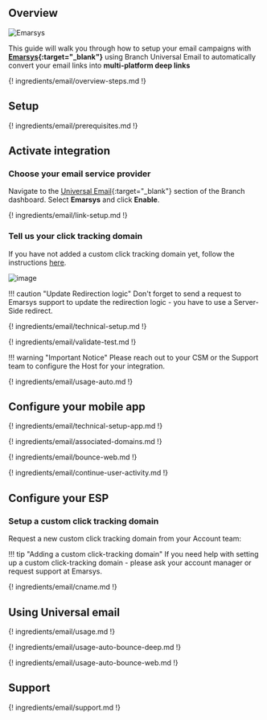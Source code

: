 ## Overview

![Emarsys](https://cdn.branch.io/branch-assets/email-providers/386574786681131050/emarsys-1537315326046.png)

This guide will walk you through how to setup your email campaigns with **[Emarsys](https://www.emarsys.com/){:target="\_blank"}** using Branch Universal Email to automatically convert your email links into **multi-platform deep links**

{! ingredients/email/overview-steps.md !}

## Setup

{! ingredients/email/prerequisites.md !}

## Activate integration

### Choose your email service provider

Navigate to the [Universal Email](https://dashboard.branch.io/email){:target="\_blank"} section of the Branch dashboard. Select **Emarsys** and click **Enable**.

{! ingredients/email/link-setup.md !}

### Tell us your click tracking domain

If you have not added a custom click tracking domain yet, follow the instructions [here](#setup-a-custom-click-tracking-domain).

![image](/_assets/img/pages/email/emarsys/setup-config.png)

!!! caution "Update Redirection logic"
    Don't forget to send a request to Emarsys support to update the redirection logic - you have to use a Server-Side redirect.

{! ingredients/email/technical-setup.md !}

{! ingredients/email/validate-test.md !}

!!! warning "Important Notice"
    Please reach out to your CSM or the Support team to configure the Host for your integration.

{! ingredients/email/usage-auto.md !}

## Configure your mobile app

{! ingredients/email/technical-setup-app.md !}

{! ingredients/email/associated-domains.md !}

{! ingredients/email/bounce-web.md !}

{! ingredients/email/continue-user-activity.md !}

## Configure your ESP

### Setup a custom click tracking domain

Request a new custom click tracking domain from your Account team:

!!! tip "Adding a custom click-tracking domain"
    If you need help with setting up a custom click-tracking domain - please ask your account manager or request support at Emarsys.

{! ingredients/email/cname.md !}

## Using Universal email

{! ingredients/email/usage.md !}

{! ingredients/email/usage-auto-bounce-deep.md !}

{! ingredients/email/usage-auto-bounce-web.md !}

## Support

{! ingredients/email/support.md !}
